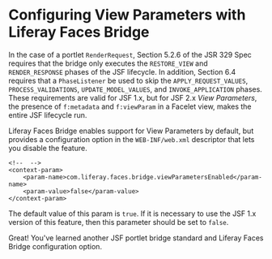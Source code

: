 # Configuring View Parameters with Liferay Faces Bridge

In the case of a portlet `RenderRequest`, Section 5.2.6 of the JSR 329 Spec
requires that the bridge only executes the `RESTORE_VIEW` and `RENDER_RESPONSE`
phases of the JSF lifecycle. In addition, Section 6.4 requires that a
`PhaseListener` be used to skip the `APPLY_REQUEST_VALUES`,
`PROCESS_VALIDATIONS`, `UPDATE_MODEL_VALUES`, and `INVOKE_APPLICATION` phases.
These requirements are valid for JSF 1.x, but for JSF 2.x *View Parameters*, the
presence of `f:metadata` and `f:viewParam` in a Facelet view, makes the entire
JSF lifecycle run. 

Liferay Faces Bridge enables support for View Parameters by default, but
provides a configuration option in the `WEB-INF/web.xml` descriptor that lets
you disable the feature. 

    <!--  -->
    <context-param>
        <param-name>com.liferay.faces.bridge.viewParametersEnabled</param-name>
        <param-value>false</param-value>
    </context-param>

The default value of this param is `true`. If it is necessary to use the JSF 1.x
version of this feature, then this parameter should be set to `false`. 

Great! You've learned another JSF portlet bridge standard and Liferay Faces
Bridge configuration option. 
